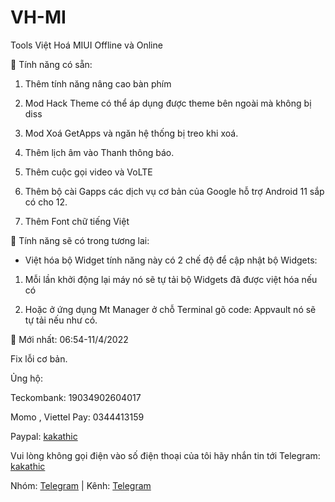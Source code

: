 # VH-MI

Tools Việt Hoá MIUI Offline và Online

🎁 Tính năng có sẵn:

1. Thêm tính năng nâng cao bàn phím

2. Mod Hack Theme có thể áp dụng được theme bên ngoài mà không bị diss

3. Mod Xoá GetApps và ngăn hệ thống bị treo khi xoá.

4. Thêm lịch âm vào Thanh thông báo.

5. Thêm cuộc gọi video và VoLTE
 
6. Thêm bộ cài Gapps các dịch vụ cơ bản của Google hỗ trợ Android 11 sắp có cho 12.

7. Thêm Font chữ tiếng Việt

🎉 Tính năng sẽ có trong tương lai:

+ Việt hóa bộ Widget tính năng này có 2 chế độ để cập nhật bộ Widgets:

1. Mỗi lần khởi động lại máy nó sẽ tự tải bộ Widgets đã được việt hóa nếu có

2. Hoặc ở ứng dụng Mt Manager ở chỗ Terminal gõ code: Appvault nó sẽ tự tải nếu như có.

📌 Mới nhất: 06:54-11/4/2022

Fix lỗi cơ bản.

Ủng hộ:

Teckombank: 19034902604017

Momo , Viettel Pay: 0344413159

Paypal: [kakathic](http://paypal.me/kakathic)

Vui lòng không gọi điện vào số điện thoại của tôi hãy nhắn tin tới Telegram: [kakathic](http://t.me/kakathic)

Nhóm: [Telegram](http://t.me/miuiviet) | Kênh: [Telegram](http://t.me/modmiui)

